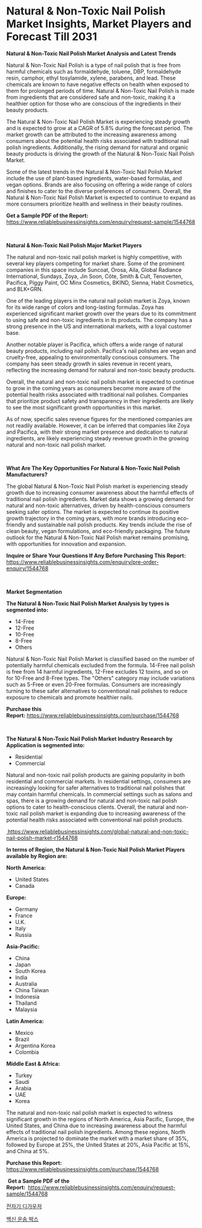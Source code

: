<p><h1>Natural & Non-Toxic Nail Polish Market Insights, Market Players and Forecast Till 2031</h1></p><p><strong>Natural & Non-Toxic Nail Polish Market Analysis and Latest Trends</strong></p>
<p><p>Natural & Non-Toxic Nail Polish is a type of nail polish that is free from harmful chemicals such as formaldehyde, toluene, DBP, formaldehyde resin, camphor, ethyl tosylamide, xylene, parabens, and lead. These chemicals are known to have negative effects on health when exposed to them for prolonged periods of time. Natural & Non-Toxic Nail Polish is made from ingredients that are considered safe and non-toxic, making it a healthier option for those who are conscious of the ingredients in their beauty products.</p><p>The Natural & Non-Toxic Nail Polish Market is experiencing steady growth and is expected to grow at a CAGR of 5.8% during the forecast period. The market growth can be attributed to the increasing awareness among consumers about the potential health risks associated with traditional nail polish ingredients. Additionally, the rising demand for natural and organic beauty products is driving the growth of the Natural & Non-Toxic Nail Polish Market.</p><p>Some of the latest trends in the Natural & Non-Toxic Nail Polish Market include the use of plant-based ingredients, water-based formulas, and vegan options. Brands are also focusing on offering a wide range of colors and finishes to cater to the diverse preferences of consumers. Overall, the Natural & Non-Toxic Nail Polish Market is expected to continue to expand as more consumers prioritize health and wellness in their beauty routines.</p></p>
<p><strong>Get a Sample PDF of the Report:&nbsp;</strong> <a href="https://www.reliablebusinessinsights.com/enquiry/request-sample/1544768">https://www.reliablebusinessinsights.com/enquiry/request-sample/1544768</a></p>
<p>&nbsp;</p>
<p><strong>Natural & Non-Toxic Nail Polish Major Market Players</strong></p>
<p><p>The natural and non-toxic nail polish market is highly competitive, with several key players competing for market share. Some of the prominent companies in this space include Suncoat, Orosa, Aila, Global Radiance International, Sundays, Zoya, Jin Soon, Côte, Smith & Cult, Tenoverten, Pacifica, Piggy Paint, OC Minx Cosmetics, BKIND, Sienna, Habit Cosmetics, and BLK+GRN.</p><p>One of the leading players in the natural nail polish market is Zoya, known for its wide range of colors and long-lasting formulas. Zoya has experienced significant market growth over the years due to its commitment to using safe and non-toxic ingredients in its products. The company has a strong presence in the US and international markets, with a loyal customer base.</p><p>Another notable player is Pacifica, which offers a wide range of natural beauty products, including nail polish. Pacifica's nail polishes are vegan and cruelty-free, appealing to environmentally conscious consumers. The company has seen steady growth in sales revenue in recent years, reflecting the increasing demand for natural and non-toxic beauty products.</p><p>Overall, the natural and non-toxic nail polish market is expected to continue to grow in the coming years as consumers become more aware of the potential health risks associated with traditional nail polishes. Companies that prioritize product safety and transparency in their ingredients are likely to see the most significant growth opportunities in this market. </p><p>As of now, specific sales revenue figures for the mentioned companies are not readily available. However, it can be inferred that companies like Zoya and Pacifica, with their strong market presence and dedication to natural ingredients, are likely experiencing steady revenue growth in the growing natural and non-toxic nail polish market.</p></p>
<p>&nbsp;</p>
<p><strong>What Are The Key Opportunities For Natural & Non-Toxic Nail Polish Manufacturers?</strong></p>
<p><p>The global Natural & Non-Toxic Nail Polish market is experiencing steady growth due to increasing consumer awareness about the harmful effects of traditional nail polish ingredients. Market data shows a growing demand for natural and non-toxic alternatives, driven by health-conscious consumers seeking safer options. The market is expected to continue its positive growth trajectory in the coming years, with more brands introducing eco-friendly and sustainable nail polish products. Key trends include the rise of clean beauty, vegan formulations, and eco-friendly packaging. The future outlook for the Natural & Non-Toxic Nail Polish market remains promising, with opportunities for innovation and expansion.</p></p>
<p><strong>Inquire or Share Your Questions If Any Before Purchasing This Report:</strong> <a href="https://www.reliablebusinessinsights.com/enquiry/pre-order-enquiry/1544768">https://www.reliablebusinessinsights.com/enquiry/pre-order-enquiry/1544768</a></p>
<p>&nbsp;</p>
<p><strong>Market Segmentation</strong></p>
<p><strong>The Natural & Non-Toxic Nail Polish Market Analysis by types is segmented into:</strong></p>
<p><ul><li>14-Free</li><li>12-Free</li><li>10-Free</li><li>8-Free</li><li>Others</li></ul></p>
<p><p>Natural & Non-Toxic Nail Polish Market is classified based on the number of potentially harmful chemicals excluded from the formula. 14-Free nail polish is free from 14 harmful ingredients, 12-Free excludes 12 toxins, and so on for 10-Free and 8-Free types. The "Others" category may include variations such as 5-Free or even 20-Free formulas. Consumers are increasingly turning to these safer alternatives to conventional nail polishes to reduce exposure to chemicals and promote healthier nails.</p></p>
<p><strong>Purchase this Report:&nbsp;</strong><a href="https://www.reliablebusinessinsights.com/purchase/1544768">https://www.reliablebusinessinsights.com/purchase/1544768</a></p>
<p>&nbsp;</p>
<p><strong>The Natural & Non-Toxic Nail Polish Market Industry Research by Application is segmented into:</strong></p>
<p><ul><li>Residential</li><li>Commercial</li></ul></p>
<p><p>Natural and non-toxic nail polish products are gaining popularity in both residential and commercial markets. In residential settings, consumers are increasingly looking for safer alternatives to traditional nail polishes that may contain harmful chemicals. In commercial settings such as salons and spas, there is a growing demand for natural and non-toxic nail polish options to cater to health-conscious clients. Overall, the natural and non-toxic nail polish market is expanding due to increasing awareness of the potential health risks associated with conventional nail polish products.</p></p>
<p><a href="https://www.reliablebusinessinsights.com/global-natural-and-non-toxic-nail-polish-market-r1544768">&nbsp;https://www.reliablebusinessinsights.com/global-natural-and-non-toxic-nail-polish-market-r1544768</a></p>
<p><strong>In terms of Region, the Natural & Non-Toxic Nail Polish Market Players available by Region are:</strong></p>
<p>
    <p> <strong> North America: </strong>
        <ul>
            <li>United States</li>
            <li>Canada</li>
        </ul>
        </p> 
    <p> <strong> Europe: </strong>
        <ul>
            <li>Germany</li>
            <li>France</li>
            <li>U.K.</li>
            <li>Italy</li>
            <li>Russia</li>
        </ul>
        </p> 
    <p> <strong> Asia-Pacific: </strong>
        <ul>
            <li>China</li>
            <li>Japan</li>
            <li>South Korea</li>
            <li>India</li>
            <li>Australia</li>
            <li>China Taiwan</li>
            <li>Indonesia</li>
            <li>Thailand</li>
            <li>Malaysia</li>
        </ul>
        </p> 
    <p> <strong> Latin America: </strong>
        <ul>
            <li>Mexico</li>
            <li>Brazil</li>
            <li>Argentina Korea</li>
            <li>Colombia</li>
        </ul>
        </p> 
    <p> <strong> Middle East & Africa: </strong>
        <ul>
            <li>Turkey</li>
            <li>Saudi</li>
            <li>Arabia</li>
            <li>UAE</li>
            <li>Korea</li>
        </ul>
    </p>
    </p>
<p><p>The natural and non-toxic nail polish market is expected to witness significant growth in the regions of North America, Asia Pacific, Europe, the United States, and China due to increasing awareness about the harmful effects of traditional nail polish ingredients. Among these regions, North America is projected to dominate the market with a market share of 35%, followed by Europe at 25%, the United States at 20%, Asia Pacific at 15%, and China at 5%.</p></p>
<p><strong>Purchase this Report: </strong><a href="https://www.reliablebusinessinsights.com/purchase/1544768">https://www.reliablebusinessinsights.com/purchase/1544768</a></p>
<p>&nbsp;<strong>Get a Sample PDF of the Report:&nbsp;&nbsp;</strong><a href="https://www.reliablebusinessinsights.com/enquiry/request-sample/1544768">https://www.reliablebusinessinsights.com/enquiry/request-sample/1544768</a></p>
<p><strong></strong></p>
<p><p><a href="https://medium.com/@danykakilback/%EC%A0%84%EC%9E%90%EA%B8%B0-%EB%94%94%EA%B0%80%EC%9A%B0%EC%84%9C-%EC%8B%9C%EC%9E%A5-2024%EB%85%84%EB%B6%80%ED%84%B0-2031%EB%85%84%EA%B9%8C%EC%A7%80%EC%9D%98-%EC%82%B0%EC%97%85-%EB%8F%99%ED%96%A5-%EB%B0%8F-%EC%98%88%EC%B8%A1-13b74d4637f5">전자기 디가우저</a></p><p><a href="https://medium.com/@earlfeffersj/%EA%B8%80%EB%A1%9C%EB%B2%8C-%EB%B0%B1%EC%8B%A0-%EC%9A%B4%EC%86%A1-%EC%83%81%EC%9E%90-%EC%8B%9C%EC%9E%A5-%EA%B8%B0%ED%9A%8C-%EB%B0%8F-2024%EB%85%84%EB%B6%80%ED%84%B0-2031%EB%85%84%EA%B9%8C%EC%A7%80%EC%9D%98-%EC%98%88%EC%B8%A1-c8402217209c">백신 운송 박스</a></p></p>